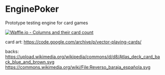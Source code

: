 # EnginePoker
Prototype testing engine for card games

[![Waffle.io - Columns and their card count](https://badge.waffle.io/CardgameIndustries/enginepoker.svg?columns=all)](https://waffle.io/CardgameIndustries/enginepoker)


card art:
https://code.google.com/archive/p/vector-playing-cards/

backs:
https://upload.wikimedia.org/wikipedia/commons/d/d8/Atlas_deck_card_back_blue_and_brown.svg
https://commons.wikimedia.org/wiki/File:Reverso_baraja_española.svg
